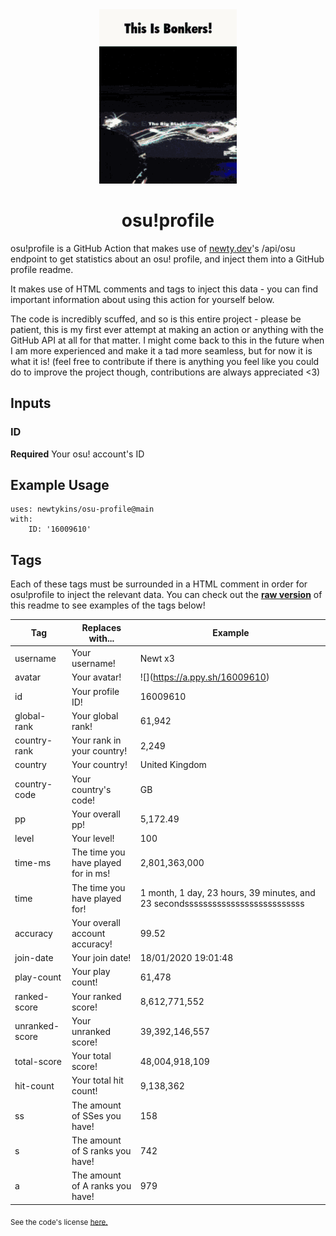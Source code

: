 <div align="center">
    <img src="readme.gif">
    <h1>osu!profile</h1>
</div>

osu!profile is a GitHub Action that makes use of [newty.dev](https://newty.dev/)'s /api/osu endpoint to get statistics about an osu! profile, and inject them into a GitHub profile readme.

It makes use of HTML comments and tags to inject this data - you can find important information about using this action for yourself below.

The code is incredibly scuffed, and so is this entire project - please be patient, this is my first ever attempt at making an action or anything with the GitHub API at all for that matter. I might come back to this in the future when I am more experienced and make it a tad more seamless, but for now it is what it is! (feel free to contribute if there is anything you feel like you could do to improve the project though, contributions are always appreciated <3)

## Inputs

### ID

**Required** Your osu! account's ID

## Example Usage

```
uses: newtykins/osu-profile@main
with:
	ID: '16009610'
```

## Tags

Each of these tags must be surrounded in a HTML comment in order for osu!profile to inject the relevant data. You can check out the [**raw version**](https://raw.githubusercontent.com/newtykins/osu-profile/main/readme.md) of this readme to see examples of the tags below!

| Tag            | Replaces with...                    | Example                                                                     |
| -------------- | ----------------------------------- | --------------------------------------------------------------------------- |
| username       | Your username!                      | <!--osu-username-->Newt x3<!--osu-username-->                               |
| avatar         | Your avatar!                        | ![](<!--osu-avatar-->https://a.ppy.sh/16009610<!--osu-avatar-->)                                     |
| id             | Your profile ID!                    | <!--osu-id-->16009610<!--osu-id-->                                          |
| global-rank    | Your global rank!                   | <!--osu-global-rank-->61,942<!--osu-global-rank-->                         |
| country-rank   | Your rank in your country!          | <!--osu-country-rank-->2,249<!--osu-country-rank-->                        |
| country        | Your country!                       | <!--osu-country-->United Kingdom<!--osu-country-->                          |
| country-code   | Your country's code!                | <!--osu-country-code-->GB<!--osu-country-code-->                            |
| pp             | Your overall pp!                    | <!--osu-pp-->5,172.49<!--osu-pp-->                                              |
| level          | Your level!                         | <!--osu-level-->100<!--osu-level-->                                         |
| time-ms        | The time you have played for in ms! | <!--osu-time-ms-->2,801,363,000<!--osu-time-ms-->                                        |
| time           | The time you have played for!       | <!--osu-time-->1 month, 1 day, 23 hours, 39 minutes, and 23 secondssssssssssssssssssssssssss<!--osu-time--> |
| accuracy       | Your overall account accuracy!      | <!--osu-accuracy-->99.52<!--osu-accuracy-->                                 |
| join-date      | Your join date!                     | <!--osu-join-date-->18/01/2020 19:01:48<!--osu-join-date-->         |
| play-count     | Your play count!                    | <!--osu-play-count-->61,478<!--osu-play-count-->                            |
| ranked-score   | Your ranked score!                  | <!--osu-ranked-score-->8,612,771,552<!--osu-ranked-score-->                 |
| unranked-score | Your unranked score!                | <!--osu-unranked-score-->39,392,146,557<!--osu-unranked-score-->                          |
| total-score    | Your total score!                   | <!--osu-total-score-->48,004,918,109<!--osu-total-score-->                  |
| hit-count      | Your total hit count!               | <!--osu-hit-count-->9,138,362<!--osu-hit-count-->                                    |
| ss             | The amount of SSes you have!        | <!--osu-ss-->158<!--osu-ss-->                                               |
| s              | The amount of S ranks you have!     | <!--osu-s-->742<!--osu-s-->                                                 |
| a              | The amount of A ranks you have!     | <!--osu-a-->979<!--osu-a-->                                                 |

<sub>See the code's license <a href="license.md">here.</sub>
